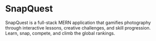 # SnapQuest
SnapQuest is a full-stack MERN application that gamifies photography through interactive lessons, creative challenges, and skill progression. Learn, snap, compete, and climb the global rankings.
